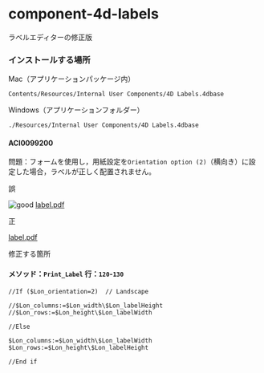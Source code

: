 # component-4d-labels
ラベルエディターの修正版

### インストールする場所

Mac（アプリケーションパッケージ内）

```
Contents/Resources/Internal User Components/4D Labels.4dbase
```

Windows（アプリケーションフォルダー）

```
./Resources/Internal User Components/4D Labels.4dbase
```

#### ACI0099200

問題：フォームを使用し，用紙設定を``Orientation option (2)``（横向き）に設定した場合，ラベルが正しく配置されません。

誤

![good](https://user-images.githubusercontent.com/10509075/57899704-fb6b8300-7898-11e9-8157-a82291ea7cb3.png)
[label.pdf](https://github.com/4D-JP/component-4d-labels/files/3189711/label.pdf)

正

[label.pdf](https://github.com/4D-JP/component-4d-labels/files/3189709/label.pdf)

修正する箇所

#### メソッド：``Print_Label`` 行：``120``-``130``

```
//If ($Lon_orientation=2)  // Landscape

//$Lon_columns:=$Lon_width\$Lon_labelHeight
//$Lon_rows:=$Lon_height\$Lon_labelWidth

//Else 

$Lon_columns:=$Lon_width\$Lon_labelWidth
$Lon_rows:=$Lon_height\$Lon_labelHeight

//End if 
```
